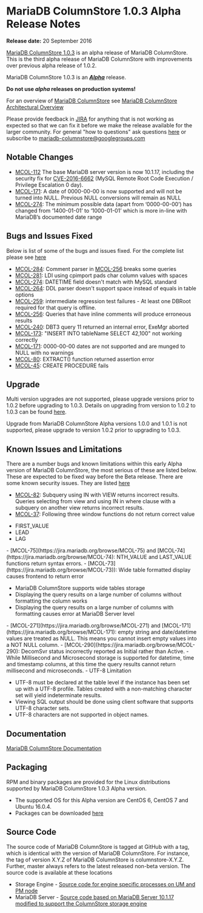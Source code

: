 # MariaDB ColumnStore 1.0.3 Alpha Release Notes

<strong>Release date:</strong> 20 September 2016

[MariaDB ColumnStore 1.0.3](/columns-storage-engines-and-plugins/storage-engines/mariadb-columnstore/) is an alpha release of MariaDB ColumnStore. This is the third alpha release of  MariaDB ColumnStore with improvements over previous alpha release of 1.0.2.

MariaDB ColumnStore 1.0.3 is an <strong><em>[Alpha](/kb/en/release-criteria/)</em></strong> release.

<strong>Do not use <em>alpha</em> releases on production systems!</strong>

For an overview of [MariaDB ColumnStore](/columns-storage-engines-and-plugins/storage-engines/mariadb-columnstore/) see [MariaDB ColumnStore Architectural Overview](/columns-storage-engines-and-plugins/storage-engines/mariadb-columnstore/columnstore-architecture/columnstore-architectural-overview/)

Please provide feedback in [JIRA](https://jira.mariadb.org/browse/MCOL) for anything that is not working as expected so that we can fix it before we make the release available for the larger community.
For general "how to questions" ask questions [here](/columns-storage-engines-and-plugins/storage-engines/mariadb-columnstore/) or subscribe to mariadb-columnstore@googlegroups.com

## Notable Changes

- [MCOL-112](https://jira.mariadb.org/browse/MCOL-112) The base MariaDB server version is now 10.1.17, including the security fix for [CVE-2016-6662](http://cve.mitre.org/cgi-bin/cvename.cgi?name=CVE-2016-6662) (MySQL Remote Root Code Execution / Privilege Escalation 0 day).
- [MCOL-171](https://jira.mariadb.org/browse/MCOL-171): A date of 0000-00-00 is now supported and will not be turned into NULL. Previous NULL conversions will remain as NULL
- [MCOL-274](https://jira.mariadb.org/browse/MCOL-274): The minimum possible data (apart from ‘0000-00-00’) has changed from ‘1400-01-01’ to ‘1000-01-01’ which is more in-line with MariaDB’s documented date range

## Bugs and Issues Fixed

Below is list of some of the bugs and issues fixed. For the complete list please see [here](https://jira.mariadb.org/issues/?jql=project%20%3D%20MCOL%20AND%20status%20%3D%20CLOSED%20and%20fixVersion%20%3D%201.0.3%20ORDER%20BY%20priority%20DESC%2C%20updated%20DESC)

- [MCOL-284](https://jira.mariadb.org/browse/MCOL-284): Comment parser in [MCOL-256](https://jira.mariadb.org/browse/MCOL-256) breaks some queries
- [MCOL-281](https://jira.mariadb.org/browse/MCOL-281): LDI using cpimport pads char column values with spaces
- [MCOL-274](https://jira.mariadb.org/browse/MCOL-274): DATETIME field doesn't match with MySQL standard
- [MCOL-264](https://jira.mariadb.org/browse/MCOL-264): DDL parser doesn't support space instead of equals in table options
- [MCOL-259](https://jira.mariadb.org/browse/MCOL-259): intermediate regression test failures - At least one DBRoot required for that query is offline.
- [MCOL-256](https://jira.mariadb.org/browse/MCOL-256): Queries that have inline comments will produce erroneous results
- [MCOL-240](https://jira.mariadb.org/browse/MCOL-240): DBT3 query 11 returned an internal error, ExeMgr aborted
- [MCOL-173](https://jira.mariadb.org/browse/MCOL-173): "INSERT INTO tableName SELECT 42,100" not working correctly
- [MCOL-171](https://jira.mariadb.org/browse/MCOL-171): 0000-00-00 dates are not supported and are munged to NULL with no warnings
- [MCOL-80](https://jira.mariadb.org/browse/MCOL-80): EXTRACT() function returned assertion error
- [MCOL-45](https://jira.mariadb.org/browse/MCOL-45): CREATE PROCEDURE fails

## Upgrade

Multi version upgrades are not supported, please upgrade versions prior to 1.0.2 before upgrading to 1.0.3. Details on upgrading from version to 1.0.2 to 1.0.3 can be found [here](https://mariadb.com/kb/en/mariadb/upgrading-mariadb-columnstore-from-102-to-103).

Upgrade from MariaDB ColumnStore Alpha versions 1.0.0 and 1.0.1 is not supported, please upgrade to version 1.0.2 prior to upgrading to 1.0.3.

## Known Issues and Limitations

There are a number bugs and known limitations within this early Alpha version of MariaDB ColumnStore, the most serious of these are listed below. These are expected to be fixed way before the Beta release.
There are some known security issues. They are listed [here](https://mariadb.com/kb/en/mariadb/security-vulnerabilities-mariadb-columnstore/)

- [MCOL-82](https://jira.mariadb.org/browse/MCOL-82): Subquery using IN with VIEW returns incorrect results. Queries selecting from view and using IN in where clause with a subquery on another view returns incorrect results.
- [MCOL-37](https://jira.mariadb.org/browse/MCOL-37): Following three window functions do not return correct value
<ul start="1"><li>FIRST_VALUE
</li><li>LEAD
</li><li>LAG
</li></ul>
- [MCOL-75](https://jira.mariadb.org/browse/MCOL-75) and [MCOL-74](https://jira.mariadb.org/browse/MCOL-74): NTH_VALUE and LAST_VALUE functions return syntax errors.
- [MCOL-73](https://jira.mariadb.org/browse/MCOL-73)): Wide table formatted display causes frontend to return error
<ul start="1"><li>MariaDB ColumnStore supports wide tables storage
</li><li>Displaying the query results on a large number of columns without formatting the column works
</li><li>Displaying the query results on a large number of columns with formatting causes error at MariaDB Server level
</li></ul>
- [MCOL-271](https://jira.mariadb.org/browse/MCOL-271) and [MCOL-171](https://jira.mariadb.org/browse/MCOL-171): empty string and date/datetime values are treated as NULL. This means you cannot insert empty values into a NOT NULL column.
- [MCOL-290](https://jira.mariadb.org/browse/MCOL-290): DecomSvr status incorrectly reported as Initial rather than Active.
- While Millisecond and Microsecond storage is supported for datetime, time and timestamp columns, at this time the query results cannot return millisecond and microseconds.
- UTF-8 Limitation
<ul start="1"><li>UTF-8 must be declared at the table level if the instance has been set up with a UTF-8 profile. Tables created with a non-matching character set will yield indeterminate results. 
</li><li>Viewing SQL output should be done using client software that supports UTF-8 character sets. 
</li><li>UTF-8 characters are not supported in object names. 
</li></ul>

## Documentation

[MariaDB ColumnStore Documentation](/columns-storage-engines-and-plugins/storage-engines/mariadb-columnstore/)

## Packaging

RPM and binary packages are provided for the Linux distributions supported by MariaDB ColumnStore 1.0.3 Alpha version.

- The supported OS for this Alpha version are CentOS 6, CentOS 7 and Ubuntu 16.0.4.
- Packages can be downloaded [here](https://mariadb.com/my_portal/download/mariadb-columnstore)

## Source Code

The source code of MariaDB ColumnStore is tagged at GitHub with a tag, which is identical with the version of MariaDB ColumnStore. For instance, the tag of version X.Y.Z of MariaDB ColumnStore is columnstore-X.Y.Z. Further, master always refers to the latest released non-beta version.
The source code is available at these locations

- Storage Engine - [Source code for engine specific processes on UM and PM node](https://github.com/mariadb-corporation/mariadb-columnstore-engine)
- MariaDB Server - [Source code based on MariaDB Server 10.1.17 modified to support the ColumnStore storage engine](https://github.com/mariadb-corporation/mariadb-columnstore-server)